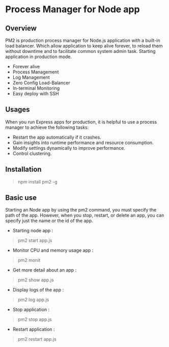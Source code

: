 # Process Manager for Node app
## Overview 
PM2 is production process manager for Node.js application with a built-in load balancer. Which allow application to keep alive forever, to reload them without downtime and to facilitate common system admin task.
Starting application in production mode. 
-  Forever alive
- Process Management
- Log Management
- Zero Config Load-Balancer
- In-terminal Monitoring
- Easy deploy with SSH
 
 ## Usages 
When you run Express apps for production, it is helpful to use a process manager to achieve the following tasks:
- Restart the app automatically if it crashes.
- Gain insights into runtime performance and resource consumption.
- Modify settings dynamically to improve performance.
- Control clustering.
## Installation
> npm install pm2 -g
## Basic use

Starting an Node app by using the pm2 command, you must specify the path of the app. However, when you stop, restart, or delete an app, you can specify just the name or the id of the app.

- Starting node app : 
> pm2 start app.js
- Monitor CPU and memory usage  app : 
> pm2 monit
- Get more detail about an app : 
> pm2 show app.js
- Display logs of the app : 
> pm2 log app.js
- Stop application  : 
> pm2 stop app.js
- Restart application  : 
> pm2 restart app.js





 
